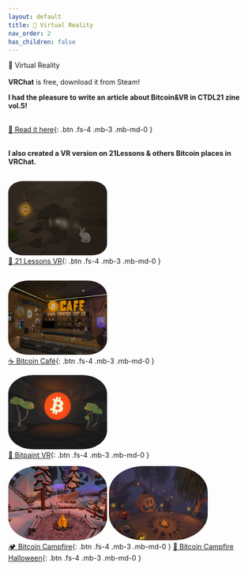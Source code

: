 ```yaml
---
layout: default
title: 🤿 Virtual Reality
nav_order: 2
has_children: false
---
```

<span class="fs-8">🤿 Virtual Reality</span><br><br>
**VRChat** is free, download it from Steam!

**<b><span class="fs-4">I had the pleasure to write an article about Bitcoin&VR in CTDL21 zine vol.5!</span><br></b>**
<br>

[📖 Read it here](https://www.citadel21.com/vr-for-bitcoiners){: .btn .fs-4 .mb-3 .mb-md-0 } <br><br>




**<b><span class="fs-4">I also created a VR version on 21Lessons & others Bitcoin places in VRChat.</span><br></b>**
<br>

 <img src="/img/21lessons.png" height="auto" width="200" style="border-radius:15%"><br>
[🐇 21 Lessons VR](https://vrchat.com/home/world/wrld_87cb52a8-eea8-4730-8c90-77c973f68165){: .btn .fs-4 .mb-3 .mb-md-0 } <br> <br>

 <img src="/img/cafe.png" height="auto" width="200" style="border-radius:20%"><br>
[☕ Bitcoin Café](https://vrchat.com/home/world/wrld_73ae10bd-7b61-47d0-909c-bc5c4cd8e39c){: .btn .fs-4 .mb-3 .mb-md-0 }  <br>

 <img src="/img/bitpaintvr.png" height="auto" width="200" style="border-radius:25%"><br>
[🎨 Bitpaint VR](https://vrchat.com/home/world/wrld_771a5150-22e1-4e91-9c1f-069e2b0fc121){: .btn .fs-4 .mb-3 .mb-md-0 }  <br>

 <img src="/img/winter.png" height="auto" width="200" style="border-radius:30%">   <img src="/img/spooky.png" height="auto" width="200" style="border-radius:35%"><br>
[🏕️ Bitcoin Campfire](https://vrchat.com/home/world/wrld_8967d510-6c47-45c4-8c78-7aab93a35993){: .btn .fs-4 .mb-3 .mb-md-0 } [🎃 Bitcoin Campfire Halloween](https://vrchat.com/home/world/wrld_687d595c-af18-452b-b149-aa663d102c9b){: .btn .fs-4 .mb-3 .mb-md-0 }  <br>

